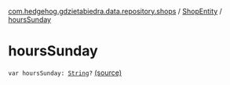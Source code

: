 [com.hedgehog.gdzietabiedra.data.repository.shops](../index.md) / [ShopEntity](index.md) / [hoursSunday](./hours-sunday.md)

# hoursSunday

`var hoursSunday: `[`String`](https://kotlinlang.org/api/latest/jvm/stdlib/kotlin/-string/index.html)`?` [(source)](https://github.com/asvid/GdzieTaBiedra/tree/master/app/src/main/java/com/hedgehog/gdzietabiedra/data/repository/shops/ShopEntity.kt#L31)